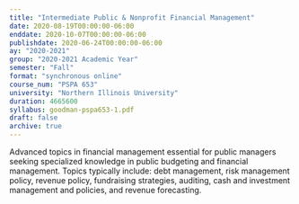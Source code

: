 ```yaml
---
title: "Intermediate Public & Nonprofit Financial Management"
date: 2020-08-19T00:00:00-06:00
enddate: 2020-10-07T00:00:00-06:00
publishdate: 2020-06-24T00:00:00-06:00
ay: "2020-2021"
group: "2020-2021 Academic Year"
semester: "Fall"
format: "synchronous online"
course_num: "PSPA 653"
university: "Northern Illinois University"
duration: 4665600
syllabus: goodman-pspa653-1.pdf
draft: false
archive: true
---
```


Advanced topics in financial management essential for public managers seeking specialized knowledge in public budgeting and financial management. Topics typically include: debt management, risk management policy, revenue policy, fundraising strategies, auditing, cash and investment management and policies, and revenue forecasting.
